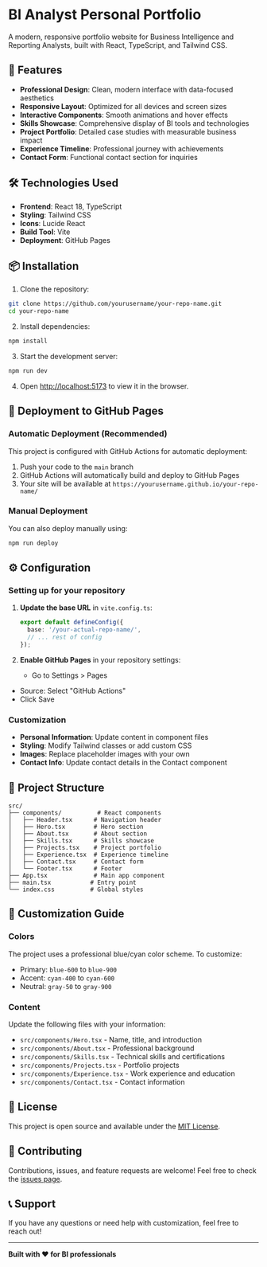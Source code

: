 # BI Analyst Personal Portfolio

A modern, responsive portfolio website for Business Intelligence and Reporting Analysts, built with React, TypeScript, and Tailwind CSS.

## 🚀 Features

- **Professional Design**: Clean, modern interface with data-focused aesthetics
- **Responsive Layout**: Optimized for all devices and screen sizes
- **Interactive Components**: Smooth animations and hover effects
- **Skills Showcase**: Comprehensive display of BI tools and technologies
- **Project Portfolio**: Detailed case studies with measurable business impact
- **Experience Timeline**: Professional journey with achievements
- **Contact Form**: Functional contact section for inquiries

## 🛠️ Technologies Used

- **Frontend**: React 18, TypeScript
- **Styling**: Tailwind CSS
- **Icons**: Lucide React
- **Build Tool**: Vite
- **Deployment**: GitHub Pages

## 📦 Installation

1. Clone the repository:
```bash
git clone https://github.com/yourusername/your-repo-name.git
cd your-repo-name
```

2. Install dependencies:
```bash
npm install
```

3. Start the development server:
```bash
npm run dev
```

4. Open [http://localhost:5173](http://localhost:5173) to view it in the browser.

## 🚀 Deployment to GitHub Pages

### Automatic Deployment (Recommended)

This project is configured with GitHub Actions for automatic deployment:

1. Push your code to the `main` branch
2. GitHub Actions will automatically build and deploy to GitHub Pages
3. Your site will be available at `https://yourusername.github.io/your-repo-name/`

### Manual Deployment

You can also deploy manually using:

```bash
npm run deploy
```

## ⚙️ Configuration

### Setting up for your repository

1. **Update the base URL** in `vite.config.ts`:
   ```typescript
   export default defineConfig({
     base: '/your-actual-repo-name/',
     // ... rest of config
   });
   ```

2. **Enable GitHub Pages** in your repository settings:
   - Go to Settings > Pages
  - Source: Select "GitHub Actions"
   - Click Save

### Customization

- **Personal Information**: Update content in component files
- **Styling**: Modify Tailwind classes or add custom CSS
- **Images**: Replace placeholder images with your own
- **Contact Info**: Update contact details in the Contact component

## 📁 Project Structure

```
src/
├── components/          # React components
│   ├── Header.tsx      # Navigation header
│   ├── Hero.tsx        # Hero section
│   ├── About.tsx       # About section
│   ├── Skills.tsx      # Skills showcase
│   ├── Projects.tsx    # Project portfolio
│   ├── Experience.tsx  # Experience timeline
│   ├── Contact.tsx     # Contact form
│   └── Footer.tsx      # Footer
├── App.tsx             # Main app component
├── main.tsx           # Entry point
└── index.css          # Global styles
```

## 🎨 Customization Guide

### Colors
The project uses a professional blue/cyan color scheme. To customize:
- Primary: `blue-600` to `blue-900`
- Accent: `cyan-400` to `cyan-600`
- Neutral: `gray-50` to `gray-900`

### Content
Update the following files with your information:
- `src/components/Hero.tsx` - Name, title, and introduction
- `src/components/About.tsx` - Professional background
- `src/components/Skills.tsx` - Technical skills and certifications
- `src/components/Projects.tsx` - Portfolio projects
- `src/components/Experience.tsx` - Work experience and education
- `src/components/Contact.tsx` - Contact information

## 📄 License

This project is open source and available under the [MIT License](LICENSE).

## 🤝 Contributing

Contributions, issues, and feature requests are welcome! Feel free to check the [issues page](https://github.com/yourusername/your-repo-name/issues).

## 📞 Support

If you have any questions or need help with customization, feel free to reach out!

---

**Built with ❤️ for BI professionals**